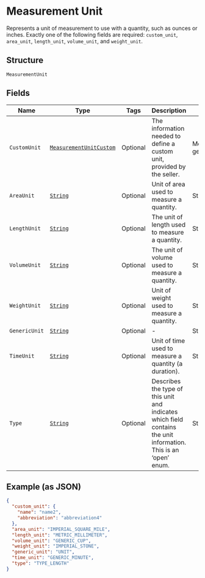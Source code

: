
# Measurement Unit

Represents a unit of measurement to use with a quantity, such as ounces
or inches. Exactly one of the following fields are required: `custom_unit`,
`area_unit`, `length_unit`, `volume_unit`, and `weight_unit`.

## Structure

`MeasurementUnit`

## Fields

| Name | Type | Tags | Description | Getter |
|  --- | --- | --- | --- | --- |
| `CustomUnit` | [`MeasurementUnitCustom`](../../doc/models/measurement-unit-custom.md) | Optional | The information needed to define a custom unit, provided by the seller. | MeasurementUnitCustom getCustomUnit() |
| `AreaUnit` | [`String`](../../doc/models/measurement-unit-area.md) | Optional | Unit of area used to measure a quantity. | String getAreaUnit() |
| `LengthUnit` | [`String`](../../doc/models/measurement-unit-length.md) | Optional | The unit of length used to measure a quantity. | String getLengthUnit() |
| `VolumeUnit` | [`String`](../../doc/models/measurement-unit-volume.md) | Optional | The unit of volume used to measure a quantity. | String getVolumeUnit() |
| `WeightUnit` | [`String`](../../doc/models/measurement-unit-weight.md) | Optional | Unit of weight used to measure a quantity. | String getWeightUnit() |
| `GenericUnit` | [`String`](../../doc/models/measurement-unit-generic.md) | Optional | - | String getGenericUnit() |
| `TimeUnit` | [`String`](../../doc/models/measurement-unit-time.md) | Optional | Unit of time used to measure a quantity (a duration). | String getTimeUnit() |
| `Type` | [`String`](../../doc/models/measurement-unit-unit-type.md) | Optional | Describes the type of this unit and indicates which field contains the unit information. This is an ‘open’ enum. | String getType() |

## Example (as JSON)

```json
{
  "custom_unit": {
    "name": "name2",
    "abbreviation": "abbreviation4"
  },
  "area_unit": "IMPERIAL_SQUARE_MILE",
  "length_unit": "METRIC_MILLIMETER",
  "volume_unit": "GENERIC_CUP",
  "weight_unit": "IMPERIAL_STONE",
  "generic_unit": "UNIT",
  "time_unit": "GENERIC_MINUTE",
  "type": "TYPE_LENGTH"
}
```


